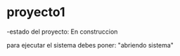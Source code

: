 <h1>proyecto1</h1>
-estado del proyecto: En construccion


para ejecutar el sistema debes poner:
    "abriendo sistema"
